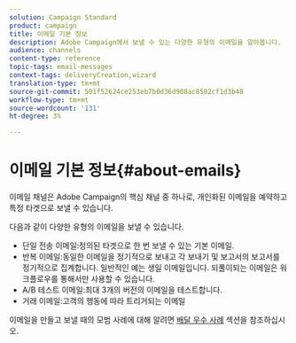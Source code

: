 ```yaml
---
solution: Campaign Standard
product: campaign
title: 이메일 기본 정보
description: Adobe Campaign에서 보낼 수 있는 다양한 유형의 이메일을 알아봅니다.
audience: channels
content-type: reference
topic-tags: email-messages
context-tags: deliveryCreation,wizard
translation-type: tm+mt
source-git-commit: 501f52624ce253eb7b0d36d908ac8502cf1d3b48
workflow-type: tm+mt
source-wordcount: '131'
ht-degree: 3%

---
```



# 이메일 기본 정보{#about-emails}

이메일 채널은 Adobe Campaign의 핵심 채널 중 하나로, 개인화된 이메일을 예약하고 특정 타겟으로 보낼 수 있습니다.

다음과 같이 다양한 유형의 이메일을 보낼 수 있습니다.

* 단일 전송 이메일:정의된 타겟으로 한 번 보낼 수 있는 기본 이메일.
* 반복 이메일:동일한 이메일을 정기적으로 보내고 각 보내기 및 보고서의 보고서를 정기적으로 집계합니다. 일반적인 예는 생일 이메일입니다. 되풀이되는 이메일은 워크플로우를 통해서만 사용할 수 있습니다.
* A/B 테스트 이메일:최대 3개의 버전의 이메일을 테스트합니다.
* 거래 이메일:고객의 행동에 따라 트리거되는 이메일

이메일을 만들고 보낼 때의 모범 사례에 대해 알려면 [배달 우수 사례](../../sending/using/delivery-best-practices.md) 섹션을 참조하십시오.
